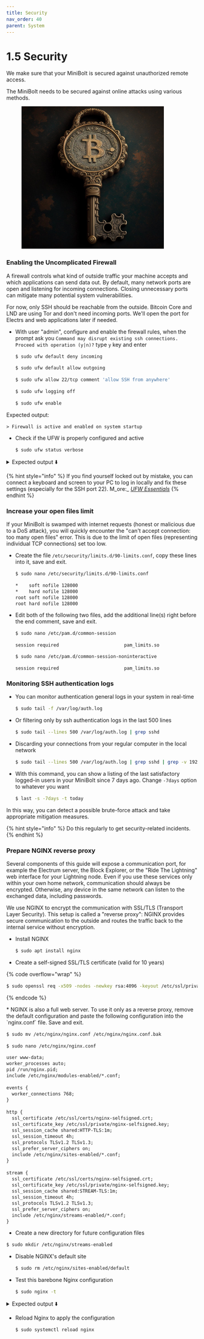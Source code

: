 ```yaml
---
title: Security
nav_order: 40
parent: System
---
```


# 1.5 Security

We make sure that your MiniBolt is secured against unauthorized remote access.

The MiniBolt needs to be secured against online attacks using various methods.

<figure><img src="../.gitbook/assets/security_key.jpg" alt="" width="375"><figcaption></figcaption></figure>

### Enabling the Uncomplicated Firewall

A firewall controls what kind of outside traffic your machine accepts and which applications can send data out. By default, many network ports are open and listening for incoming connections. Closing unnecessary ports can mitigate many potential system vulnerabilities.

For now, only SSH should be reachable from the outside. Bitcoin Core and LND are using Tor and don't need incoming ports. We'll open the port for Electrs and web applications later if needed.

*   With user "admin", configure and enable the firewall rules, when the prompt ask you `Command may disrupt existing ssh connections. Proceed with operation (y|n)?` type `y` key and enter

    ```sh
    $ sudo ufw default deny incoming
    ```

    ```sh
    $ sudo ufw default allow outgoing
    ```

    ```sh
    $ sudo ufw allow 22/tcp comment 'allow SSH from anywhere'
    ```

    ```sh
    $ sudo ufw logging off
    ```

    ```sh
    $ sudo ufw enable
    ```

Expected output:

```
> Firewall is active and enabled on system startup
```

*   Check if the UFW is properly configured and active

    ```sh
    $ sudo ufw status verbose
    ```

<details>

<summary>Expected output ⬇️</summary>

```
> Status: active
> Logging: off
> Default: deny (incoming), allow (outgoing), disabled (routed)
> New profiles: skip

>
> To                            Action      From
> --                            ------      ----
> 22                            ALLOW       Anywhere       # allow SSH from anywhere
```

</details>

{% hint style="info" %}
If you find yourself locked out by mistake, you can connect a keyboard and screen to your PC to log in locally and fix these settings (especially for the SSH port 22). M\_ore:\_ [_UFW Essentials_](https://www.digitalocean.com/community/tutorials/ufw-essentials-common-firewall-rules-and-commands)
{% endhint %}

### Increase your open files limit

If your MiniBolt is swamped with internet requests (honest or malicious due to a DoS attack), you will quickly encounter the "can't accept connection: too many open files" error. This is due to the limit of open files (representing individual TCP connections) set too low.

*   Create the file `/etc/security/limits.d/90-limits.conf`, copy these lines into it, save and exit.

    ```sh
    $ sudo nano /etc/security/limits.d/90-limits.conf
    ```

    ```
    *    soft nofile 128000
    *    hard nofile 128000
    root soft nofile 128000
    root hard nofile 128000
    ```
*   Edit both of the following two files, add the additional line(s) right before the end comment, save and exit.

    ```sh
    $ sudo nano /etc/pam.d/common-session
    ```

    ```
    session required                        pam_limits.so
    ```

    ```sh
    $ sudo nano /etc/pam.d/common-session-noninteractive
    ```

    ```
    session required                        pam_limits.so
    ```

### Monitoring SSH authentication logs

*   You can monitor authentication general logs in your system in real-time

    ```sh
    $ sudo tail -f /var/log/auth.log
    ```
*   Or filtering only by ssh authentication logs in the last 500 lines

    ```sh
    $ sudo tail --lines 500 /var/log/auth.log | grep sshd
    ```
*   Discarding your connections from your regular computer in the local network

    ```sh
    $ sudo tail --lines 500 /var/log/auth.log | grep sshd | grep -v 192.168.X.XXX
    ```
*   With this command, you can show a listing of the last satisfactory logged-in users in your MiniBolt since 7 days ago. Change `-7days` option to whatever you want

    ```sh
    $ last -s -7days -t today
    ```

In this way, you can detect a possible brute-force attack and take appropriate mitigation measures.

{% hint style="info" %}
Do this regularly to get security-related incidents.
{% endhint %}

### Prepare NGINX reverse proxy

Several components of this guide will expose a communication port, for example the Electrum server, the Block Explorer, or the "Ride The Lightning" web interface for your Lightning node. Even if you use these services only within your own home network, communication should always be encrypted. Otherwise, any device in the same network can listen to the exchanged data, including passwords.

We use NGINX to encrypt the communication with SSL/TLS (Transport Layer Security). This setup is called a "reverse proxy": NGINX provides secure communication to the outside and routes the traffic back to the internal service without encryption.

*   Install NGINX

    ```sh
    $ sudo apt install nginx
    ```
* Create a self-signed SSL/TLS certificate (valid for 10 years)

{% code overflow="wrap" %}
```bash
$ sudo openssl req -x509 -nodes -newkey rsa:4096 -keyout /etc/ssl/private/nginx-selfsigned.key -out /etc/ssl/certs/nginx-selfsigned.crt -subj "/CN=localhost" -days 3650
```
{% endcode %}

\* NGINX is also a full web server. To use it only as a reverse proxy, remove the default configuration and paste the following configuration into the \`nginx.conf\` file. Save and exit.

```bash
$ sudo mv /etc/nginx/nginx.conf /etc/nginx/nginx.conf.bak
```

```bash
$ sudo nano /etc/nginx/nginx.conf
```

```nginx
user www-data;
worker_processes auto;
pid /run/nginx.pid;
include /etc/nginx/modules-enabled/*.conf;

events {
  worker_connections 768;
}

http {
  ssl_certificate /etc/ssl/certs/nginx-selfsigned.crt;
  ssl_certificate_key /etc/ssl/private/nginx-selfsigned.key;
  ssl_session_cache shared:HTTP-TLS:1m;
  ssl_session_timeout 4h;
  ssl_protocols TLSv1.2 TLSv1.3;
  ssl_prefer_server_ciphers on;
  include /etc/nginx/sites-enabled/*.conf;
}

stream {
  ssl_certificate /etc/ssl/certs/nginx-selfsigned.crt;
  ssl_certificate_key /etc/ssl/private/nginx-selfsigned.key;
  ssl_session_cache shared:STREAM-TLS:1m;
  ssl_session_timeout 4h;
  ssl_protocols TLSv1.2 TLSv1.3;
  ssl_prefer_server_ciphers on;
  include /etc/nginx/streams-enabled/*.conf;
}
```

* Create a new directory for future configuration files

```sh
$ sudo mkdir /etc/nginx/streams-enabled
```

*   Disable NGINX's default site

    ```sh
    $ sudo rm /etc/nginx/sites-enabled/default
    ```
*   Test this barebone Nginx configuration

    ```sh
    $ sudo nginx -t
    ```

<details>

<summary>Expected output ⬇️</summary>

```
> nginx: the configuration file /etc/nginx/nginx.conf syntax is ok
> nginx: configuration file /etc/nginx/nginx.conf test is successful
```

</details>

*   Reload Nginx to apply the configuration

    ```sh
    $ sudo systemctl reload nginx
    ```
